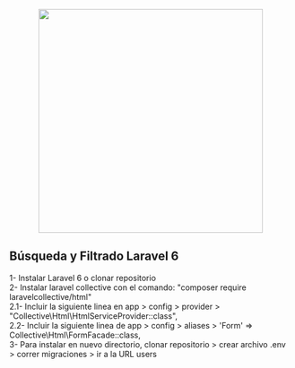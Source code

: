<p align="center"><img src="https://res.cloudinary.com/dtfbvvkyp/image/upload/v1566331377/laravel-logolockup-cmyk-red.svg" width="400"></p>

## Búsqueda y Filtrado Laravel 6

1- Instalar Laravel 6 o clonar repositorio
<br>
2- Instalar laravel collective con el comando: "composer require laravelcollective/html"
<br>
2.1- Incluir la siguiente linea en app > config > provider > "Collective\Html\HtmlServiceProvider::class",
<br>
2.2- Incluir la siguiente linea de app > config > aliases > 'Form' => Collective\Html\FormFacade::class,
<br>
3- Para instalar en nuevo directorio, clonar repositorio > crear archivo .env > correr migraciones > ir a la URL users



